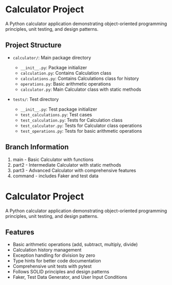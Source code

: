 # Calculator Project

A Python calculator application demonstrating object-oriented programming principles, unit testing, and design patterns.

## Project Structure

- `calculator/`: Main package directory
  - `__init__.py`: Package initializer
  - `calculation.py`: Contains Calculation class
  - `calculations.py`: Contains Calculations class for history
  - `operations.py`: Basic arithmetic operations
  - `calculator.py`: Main Calculator class with static methods

- `tests/`: Test directory
  - `__init__.py`: Test package initializer
  - `test_calculations.py`: Test cases
  - `test_calculation.py`: Tests for Calculation class
   - `test_calculator.py`: Tests for Calculator class operations
  - `test_operations.py`: Tests for basic arithmetic operations

## Branch Information

1. main - Basic Calculator with functions
2. part2 - Intermediate Calculator with static methods
3. part3 - Advanced Calculator with comprehensive features
4. command - includes Faker and test data

# Calculator Project

A Python calculator application demonstrating object-oriented programming principles, unit testing, and design patterns.

## Features

- Basic arithmetic operations (add, subtract, multiply, divide)
- Calculation history management
- Exception handling for division by zero
- Type hints for better code documentation
- Comprehensive unit tests with pytest
- Follows SOLID principles and design patterns
- Faker, Test Data Generator, and User Input Conditions

